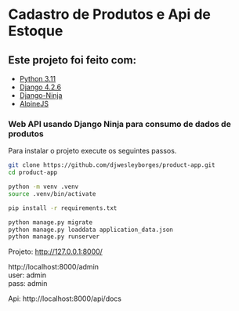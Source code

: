 # Cadastro de Produtos e Api de Estoque

## Este projeto foi feito com:

* [Python 3.11](https://www.python.org/)
* [Django 4.2.6](https://www.djangoproject.com/)
* [Django-Ninja](https://django-ninja.rest-framework.com/)
* [AlpineJS](https://alpinejs.dev/)


### Web API usando Django Ninja para consumo de dados de produtos

Para instalar o projeto execute os seguintes passos.

```bash
git clone https://github.com/djwesleyborges/product-app.git
cd product-app

python -m venv .venv
source .venv/bin/activate

pip install -r requirements.txt

python manage.py migrate
python manage.py loaddata application_data.json
python manage.py runserver
```
Projeto: http://127.0.0.1:8000/ 

http://localhost:8000/admin </br>
user: admin </br>
pass: admin </br>

Api: http://localhost:8000/api/docs